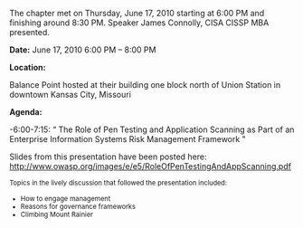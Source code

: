 The chapter met on Thursday, June 17, 2010 starting at 6:00 PM and
finishing around 8:30 PM. Speaker James Connolly, CISA CISSP MBA
presented.


<b>Date:</b> June 17, 2010 6:00 PM – 8:00 PM

<b>Location:</b>

Balance Point hosted at their building one block north of Union Station
in downtown Kansas City, Missouri


<b>Agenda:</b>

\-6:00-7:15: “ The Role of Pen Testing and Application Scanning as Part
of an Enterprise Information Systems Risk Management Framework "</b>


Slides from this presentation have been posted here:
<http://www.owasp.org/images/e/e5/RoleOfPenTestingAndAppScanning.pdf>

<small> Topics in the lively discussion that followed the presentation
included:

  - How to engage management
  - Reasons for governance frameworks
  - Climbing Mount Rainier

</small>

</ul>